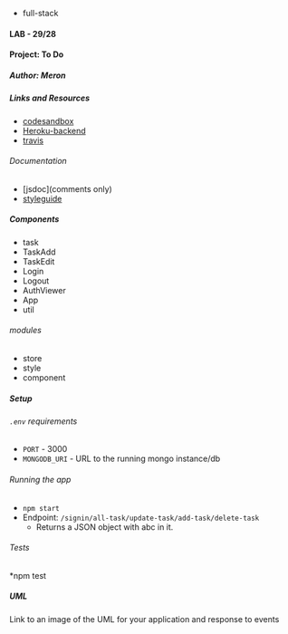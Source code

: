 
- full-stack
#### LAB - 29/28

#### Project: To Do

##### Author: Meron

##### Links and Resources
* [codesandbox](https://codesandbox.io/s/zealous-tesla-kzn58)
* [Heroku-backend](https://to-donew.herokuapp.com/)
* [travis](http://xyz.com)


###### Documentation
* [jsdoc](comments only)
* [styleguide](https://github.com/shri/JSDoc-Style-Guide#functions)


##### Components
* task
* TaskAdd
* TaskEdit
* Login
* Logout
* AuthViewer
* App
* util
###### modules
* store
* style
* component

##### Setup
###### `.env` requirements
* `PORT` - 3000
* `MONGODB_URI` - URL to the running mongo instance/db

###### Running the app
* `npm start`
* Endpoint: `/signin/all-task/update-task/add-task/delete-task`
  * Returns a JSON object with abc in it.

  
###### Tests
*npm test


##### UML
Link to an image of the UML for your application and response to events



